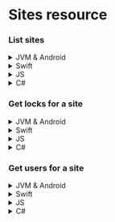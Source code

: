 # Sites resource

### List sites
<details><summary>JVM & Android</summary>

````kotlin
val response = sdk.sites().listSites()
````
>:information_source: In Java, you can use the `listSitesAsync` function, which returns a `CompletableFuture<List<SiteResponse>>` instead
</details>

<details><summary>Swift</summary>

````swift
let response = sdk.sites().listSites()
````
</details>

<details><summary>JS</summary>

````js
const response = await doordeck.com.doordeck.multiplatform.sdk.api.sites().listSites();
````
</details>

<details><summary>C#</summary>

````csharp
var resource = symbols->kotlin.root.com.doordeck.multiplatform.sdk.Doordeck.sites(sdk);
var response = Utils.fromData<List<SiteResponse>>(symbols->kotlin.root.com.doordeck.multiplatform.sdk.api.SitesResource.listSitesJson(resource));
````
</details>

### Get locks for a site
<details><summary>JVM & Android</summary>

````kotlin
val response = sdk.sites().getLocksForSite("SITE_ID")
````
>:information_source: In Java, you can use the `getLocksForSiteAsync` function, which returns a `CompletableFuture<List<SiteLocksResponse>>` instead
</details>

<details><summary>Swift</summary>

````swift
let response = sdk.sites().getLocksForSite(siteId: "SITE_ID")
````
</details>

<details><summary>JS</summary>

````js
const response = await doordeck.com.doordeck.multiplatform.sdk.api.sites().getLocksForSite("SITE_ID");
````
</details>

<details><summary>C#</summary>

````csharp
var resource = symbols->kotlin.root.com.doordeck.multiplatform.sdk.Doordeck.sites(sdk);
var data = new GetLocksForSiteData("SITE_ID").toData();
var response = Utils.fromData<List<SiteLocksResponse>>(symbols->kotlin.root.com.doordeck.multiplatform.sdk.api.SitesResource.getLocksForSiteJson(resource, data));
````
</details>

### Get users for a site
<details><summary>JVM & Android</summary>

````kotlin
val response = sdk.sites().getUsersForSite("SITE_ID")
````
>:information_source: In Java, you can use the `getUsersForSiteAsync` function, which returns a `CompletableFuture<List<UserForSiteResponse>>` instead
</details>

<details><summary>Swift</summary>

````swift
let response = sdk.sites().getUsersForSite(siteId: "SITE_ID")
````
</details>

<details><summary>JS</summary>

````js
const response = await doordeck.com.doordeck.multiplatform.sdk.api.sites().getUsersForSite("SITE_ID");
````
</details>

<details><summary>C#</summary>

````csharp
var resource = symbols->kotlin.root.com.doordeck.multiplatform.sdk.Doordeck.sites(sdk);
var data = new GetUsersForSiteData("SITE_ID").toData();
var response = Utils.fromData<List<UserForSiteResponse>>(symbols->kotlin.root.com.doordeck.multiplatform.sdk.api.SitesResource.getUsersForSiteJson(resource, data));
````
</details>